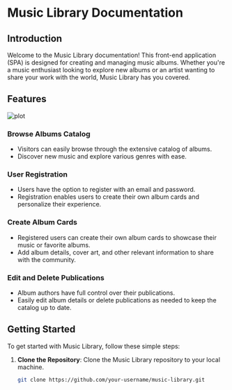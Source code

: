 # Music Library Documentation

## Introduction

Welcome to the Music Library documentation! This front-end application (SPA) is designed for creating and managing music albums. Whether you're a music enthusiast looking to explore new albums or an artist wanting to share your work with the world, Music Library has you covered.

## Features

![plot](./directory_1/directory_2/.../directory_n/plot.png)

### Browse Albums Catalog
- Visitors can easily browse through the extensive catalog of albums.
- Discover new music and explore various genres with ease.

### User Registration
- Users have the option to register with an email and password.
- Registration enables users to create their own album cards and personalize their experience.

### Create Album Cards
- Registered users can create their own album cards to showcase their music or favorite albums.
- Add album details, cover art, and other relevant information to share with the community.

### Edit and Delete Publications
- Album authors have full control over their publications.
- Easily edit album details or delete publications as needed to keep the catalog up to date.

## Getting Started

To get started with Music Library, follow these simple steps:

1. **Clone the Repository**: Clone the Music Library repository to your local machine.
   ```sh
   git clone https://github.com/your-username/music-library.git
